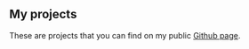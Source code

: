 ## My projects

These are projects that you can find on my public [Github page](https://github.com/survivorbat "My GitHub profile").
